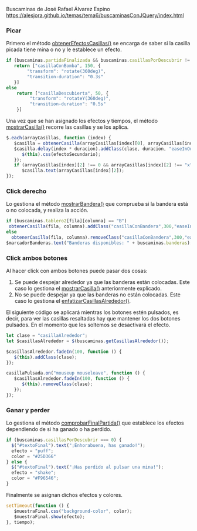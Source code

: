 Buscaminas de José Rafael Álvarez Espino
https://alesjora.github.io/temas/tema6/buscaminasConJQuery/index.html


### Picar

Primero el método [obtenerEfectosCasillas()](https://github.com/iesgrancapitan-dwec/Buscaminas-JoseRafaelAlvarez/blob/819ae4aff661cdb05584072a6b9ab35faddcd689/js/main.js#L406) se encarga de saber si la casilla picada tiene mina o no y le establece un efecto.

```javascript
if (buscaminas.partidaFinalizada && buscaminas.casillasPorDescubrir != 0)
   return ["casillaConBomba", 150, {
        "transform": "rotate(360deg)",
        "transition-duration": "0.3s"
   }]
else
    return ["casillaDescubierta", 50, {
         "transform": "rotateY(360deg)",
         "transition-duration": "0.5s"
    }]
```
Una vez que se han asignado los efectos y tiempos, el método [mostrarCasilla()](https://github.com/iesgrancapitan-dwec/Buscaminas-JoseRafaelAlvarez/blob/819ae4aff661cdb05584072a6b9ab35faddcd689/js/main.js#L384) recorre las casillas y se los aplica.

```javascript
$.each(arrayCasillas, function (index) { 
   $casilla = obtenerCasilla(arrayCasillas[index][0], arrayCasillas[index][1]);
   $casilla.delay(index * duracion).addClass(clase, duracion, "easeInOutBounce", function () {
      $(this).css(efectoSecundario);
   });
   if (arrayCasillas[index][2] !== 0 && arrayCasillas[index][2] !== "x")
      $casilla.text(arrayCasillas[index][2]);
});
```

### Click derecho
Lo gestiona el método [mostrarBandera()](https://github.com/iesgrancapitan-dwec/Buscaminas-JoseRafaelAlvarez/blob/819ae4aff661cdb05584072a6b9ab35faddcd689/js/main.js#L423) que comprueba si la bandera está o no colocada, y realiza la acción.


```javascript
if (buscaminas.tablero2[fila][columna] == "B")
 obtenerCasilla(fila, columna).addClass("casillaConBandera",300,"easeInOutBounce");
else
  obtenerCasilla(fila, columna).removeClass("casillaConBandera",300,"easeInBack");
$marcadorBanderas.text("Banderas disponibles: " + buscaminas.banderas);
```

### Click ambos botones
Al hacer click con ambos botones puede pasar dos cosas:
1. Se puede despejar alrededor ya que las banderas están colocadas. Este caso lo gestiona el [mostrarCasilla()](https://github.com/iesgrancapitan-dwec/Buscaminas-JoseRafaelAlvarez/blob/819ae4aff661cdb05584072a6b9ab35faddcd689/js/main.js#L384) anteriormente explicado.
2. No se puede despejar ya que las banderas no están colocadas. Este caso lo gestiona el [enfatizarCasillasAlrededor()](https://github.com/iesgrancapitan-dwec/Buscaminas-JoseRafaelAlvarez/blob/819ae4aff661cdb05584072a6b9ab35faddcd689/js/main.js#L359).

El siguiente código se aplicará mientras los botones estén pulsados, es decir, para ver las casillas resaltadas hay que mantener los dos botones pulsados. En el momento que los soltemos se desactivará el efecto.

```javascript
let clase = "casillaAlrededor";
let $casillasAlrededor = $(buscaminas.getCasillasAlrededor());

$casillasAlrededor.fadeIn(100, function () {
   $(this).addClass(clase);
});

casillaPulsada.on("mouseup mouseleave", function () {
   $casillasAlrededor.fadeIn(100, function () {
      $(this).removeClass(clase);
   });
});
```
### Ganar y perder
Lo gestiona el método [comprobarFinalPartida()](https://github.com/iesgrancapitan-dwec/Buscaminas-JoseRafaelAlvarez/blob/819ae4aff661cdb05584072a6b9ab35faddcd689/js/main.js#L435) que establece los efectos dependiendo de si ha ganado o ha perdido.
```javascript
if (buscaminas.casillasPorDescubrir === 0) {
  $("#textoFinal").text("¡Enhorabuena, has ganado!");
  efecto = "puff";
  color = "#25D366"
} else {
  $("#textoFinal").text("¡Has perdido al pulsar una mina!");
  efecto = "shake";
  color = "#F96546";
}
```
Finalmente se asignan dichos efectos y colores.

```javascript
setTimeout(function () {
   $muestraFinal.css("background-color", color);
   $muestraFinal.show(efecto);
}, tiempo);
```
